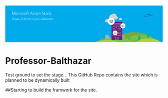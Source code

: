 ![banner](Images\AzureStackBanner.png)
# Professor-Balthazar
Test ground to set the stage...
This GitHub Repo contains the site which is planned to be dynamically built  

##Starting to build the framwork for the site.